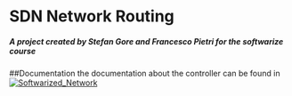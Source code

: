 # SDN Network Routing
##### A project created by Stefan Gore and Francesco Pietri for the softwarize course

##Documentation
the documentation about the controller can be found in [![Softwarized_Network](https://img.shields.io/badge/View-PDF-red)](Softwarized_Network.pdf)
